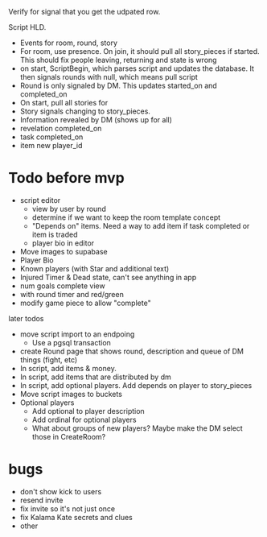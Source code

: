 Verify for signal that you get the udpated row.


Script HLD.  
- Events for room, round, story
- For room, use presence.  On join, it should pull all story_pieces if started. This should fix people leaving, returning and state is wrong
- on start, ScriptBegin, which parses script and updates the database.  It then signals rounds with null, which means pull script
-  Round is only signaled by DM.  This updates started_on and completed_on
  -  On start, pull all stories for   
-  Story signals changing to story_pieces.
  -   Information revealed by DM (shows up for all)
  -   revelation completed_on
  -   task completed_on
  -   item new player_id

# Todo before mvp
- script editor
  -  view by user by round
  -  determine if we want to keep the room template concept
  -  "Depends on" items.  Need a way to add item if task completed or item is traded
  -  player bio in editor
-  Move images to supabase
-  Player Bio
-  Known players (with Star and additional text)
-  Injured Timer & Dead state, can't see anything in app
-  num goals complete view
  - with round timer and red/green
  - modify game piece to allow "complete"

later todos
- move script import to an endpoing
  - Use a pgsql transaction
- create Round page that shows round, description and queue of DM things (fight, etc)
- In script, add items & money.
- In script, add items that are distributed by dm
- In script, add optional players.  Add depends on player to story_pieces
- Move script images to buckets
- Optional players
  - Add optional to player description
  - Add ordinal for optional players
  - What about groups of new players? Maybe make the DM select those in CreateRoom? 


# bugs
- don't show kick to users
- resend invite
- fix invite so it's not just once
- fix Kalama Kate secrets and clues
- other 
